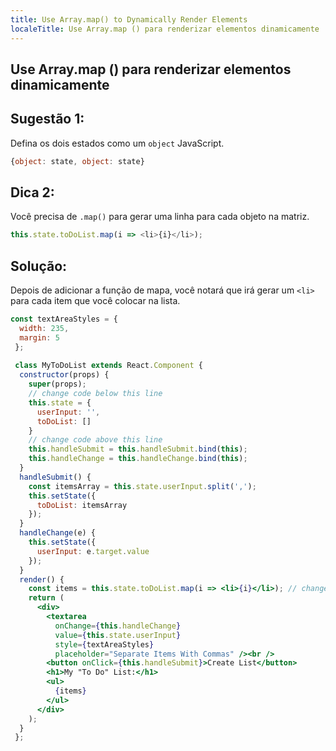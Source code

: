 ```yaml
---
title: Use Array.map() to Dynamically Render Elements
localeTitle: Use Array.map () para renderizar elementos dinamicamente
---
```

## Use Array.map () para renderizar elementos dinamicamente

## Sugestão 1:

Defina os dois estados como um `object` JavaScript.

```javascript
{object: state, object: state} 
```

## Dica 2:

Você precisa de `.map()` para gerar uma linha para cada objeto na matriz.

```javascript
this.state.toDoList.map(i => <li>{i}</li>); 
```

## Solução:

Depois de adicionar a função de mapa, você notará que irá gerar um `<li>` para cada item que você colocar na lista.

```jsx
const textAreaStyles = { 
  width: 235, 
  margin: 5 
 }; 
 
 class MyToDoList extends React.Component { 
  constructor(props) { 
    super(props); 
    // change code below this line 
    this.state = { 
      userInput: '', 
      toDoList: [] 
    } 
    // change code above this line 
    this.handleSubmit = this.handleSubmit.bind(this); 
    this.handleChange = this.handleChange.bind(this); 
  } 
  handleSubmit() { 
    const itemsArray = this.state.userInput.split(','); 
    this.setState({ 
      toDoList: itemsArray 
    }); 
  } 
  handleChange(e) { 
    this.setState({ 
      userInput: e.target.value 
    }); 
  } 
  render() { 
    const items = this.state.toDoList.map(i => <li>{i}</li>); // change code here 
    return ( 
      <div> 
        <textarea 
          onChange={this.handleChange} 
          value={this.state.userInput} 
          style={textAreaStyles} 
          placeholder="Separate Items With Commas" /><br /> 
        <button onClick={this.handleSubmit}>Create List</button> 
        <h1>My "To Do" List:</h1> 
        <ul> 
          {items} 
        </ul> 
      </div> 
    ); 
  } 
 }; 

```